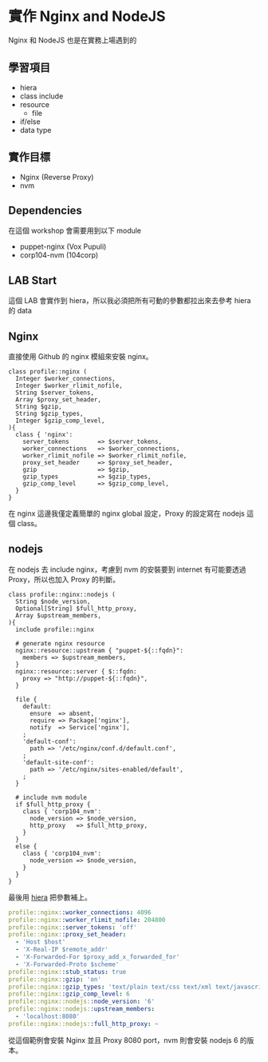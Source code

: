 # 實作 Nginx and NodeJS

Nginx 和 NodeJS 也是在實務上場遇到的

## 學習項目

- hiera
- class include
- resource
  - file
- if/else
- data type

## 實作目標

- Nginx (Reverse Proxy)
- nvm

## Dependencies

在這個 workshop 會需要用到以下 module

- puppet-nginx (Vox Pupuli)
- corp104-nvm (104corp)
  
## LAB Start

這個 LAB 會實作到 hiera，所以我必須把所有可動的參數都拉出來去參考 hiera 的 data

## Nginx 

直接使用 Github 的 nginx 模組來安裝 nginx。

```puppet
class profile::nginx (
  Integer $worker_connections,
  Integer $worker_rlimit_nofile,
  String $server_tokens,
  Array $proxy_set_header,
  String $gzip,
  String $gzip_types,
  Integer $gzip_comp_level,
){
  class { 'nginx':
    server_tokens        => $server_tokens,
    worker_connections   => $worker_connections,
    worker_rlimit_nofile => $worker_rlimit_nofile,
    proxy_set_header     => $proxy_set_header,
    gzip                 => $gzip,
    gzip_types           => $gzip_types,
    gzip_comp_level      => $gzip_comp_level,
  }
}
```

在 nginx 這邊我僅定義簡單的 nginx global 設定，Proxy 的設定寫在 nodejs 這個 class。

## nodejs

在 nodejs 去 include nginx，考慮到 nvm 的安裝要到 internet 有可能要透過 Proxy，所以也加入 Proxy 的判斷。

```puppet
class profile::nginx::nodejs (
  String $node_version,
  Optional[String] $full_http_proxy,
  Array $upstream_members,
){
  include profile::nginx

  # generate nginx resource
  nginx::resource::upstream { "puppet-${::fqdn}":
    members => $upstream_members,
  }
  nginx::resource::server { $::fqdn:
    proxy => "http://puppet-${::fqdn}",
  }

  file {
    default:
      ensure  => absent,
      require => Package['nginx'],
      notify  => Service['nginx'],
    ;
    'default-conf':
      path => '/etc/nginx/conf.d/default.conf',
    ;
    'default-site-conf':
      path => '/etc/nginx/sites-enabled/default',
    ;
  }

  # include nvm module
  if $full_http_proxy {
    class { 'corp104_nvm':
      node_version => $node_version,
      http_proxy   => $full_http_proxy,
    }
  }
  else {
    class { 'corp104_nvm':
      node_version => $node_version,
    }
  }
}
```

最後用 [hiera](basic/how-to-use-hiera-data.md) 把參數補上。

```yaml
profile::nginx::worker_connections: 4096
profile::nginx::worker_rlimit_nofile: 204800
profile::nginx::server_tokens: 'off'
profile::nginx::proxy_set_header:
  - 'Host $host'
  - 'X-Real-IP $remote_addr'
  - 'X-Forwarded-For $proxy_add_x_forwarded_for'
  - 'X-Forwarded-Proto $scheme'
profile::nginx::stub_status: true
profile::nginx::gzip: 'on'
profile::nginx::gzip_types: 'text/plain text/css text/xml text/javascript application/json application/x-javascript application/javascript application/xml'
profile::nginx::gzip_comp_level: 6
profile::nginx::nodejs::node_version: '6'
profile::nginx::nodejs::upstream_members:
  - 'localhost:8080'
profile::nginx::nodejs::full_http_proxy: ~
```

從這個範例會安裝 Nginx 並且 Proxy 8080 port，nvm 則會安裝 nodejs 6 的版本。





